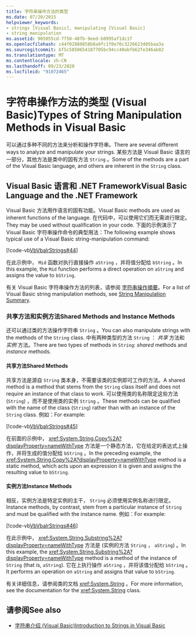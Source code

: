 ```yaml
---
title: 字符串操作方法的类型
ms.date: 07/20/2015
helpviewer_keywords:
- strings [Visual Basic], manipulating [Visual Basic]
- string manipulation
ms.assetid: 905055cd-7f50-48fb-9eed-b0995af1dc1f
ms.openlocfilehash: c44f02880858b8a9fc1f0e70c3226623d05baa3a
ms.sourcegitcommit: bf5c5850654187705bc94cc40ebfb62fe346ab02
ms.translationtype: MT
ms.contentlocale: zh-CN
ms.lasthandoff: 09/23/2020
ms.locfileid: "91072465"
---
```

# <a name="types-of-string-manipulation-methods-in-visual-basic"></a><span data-ttu-id="dae5e-102">字符串操作方法的类型 (Visual Basic)</span><span class="sxs-lookup"><span data-stu-id="dae5e-102">Types of String Manipulation Methods in Visual Basic</span></span>

<span data-ttu-id="dae5e-103">可以通过多种不同的方法来分析和操作字符串。</span><span class="sxs-lookup"><span data-stu-id="dae5e-103">There are several different ways to analyze and manipulate your strings.</span></span> <span data-ttu-id="dae5e-104">某些方法是 Visual Basic 语言的一部分，其他方法是类中的固有方法 `String` 。</span><span class="sxs-lookup"><span data-stu-id="dae5e-104">Some of the methods are a part of the Visual Basic language, and others are inherent in the `String` class.</span></span>  
  
## <a name="visual-basic-language-and-the-net-framework"></a><span data-ttu-id="dae5e-105">Visual Basic 语言和 .NET Framework</span><span class="sxs-lookup"><span data-stu-id="dae5e-105">Visual Basic Language and the .NET Framework</span></span>  

 <span data-ttu-id="dae5e-106">Visual Basic 方法用作语言的固有功能。</span><span class="sxs-lookup"><span data-stu-id="dae5e-106">Visual Basic methods are used as inherent functions of the language.</span></span> <span data-ttu-id="dae5e-107">在代码中，可以使用它们而无需进行限定。</span><span class="sxs-lookup"><span data-stu-id="dae5e-107">They may be used without qualification in your code.</span></span> <span data-ttu-id="dae5e-108">下面的示例演示了 Visual Basic 字符串操作命令的典型用法：</span><span class="sxs-lookup"><span data-stu-id="dae5e-108">The following example shows typical use of a Visual Basic string-manipulation command:</span></span>  
  
 [!code-vb[VbVbalrStrings#44](~/samples/snippets/visualbasic/VS_Snippets_VBCSharp/VbVbalrStrings/VB/Class2.vb#44)]  
  
 <span data-ttu-id="dae5e-109">在此示例中， `Mid` 函数对执行直接操作 `aString` ，并将值分配给 `bString` 。</span><span class="sxs-lookup"><span data-stu-id="dae5e-109">In this example, the `Mid` function performs a direct operation on `aString` and assigns the value to `bString`.</span></span>  
  
 <span data-ttu-id="dae5e-110">有关 Visual Basic 字符串操作方法的列表，请参阅 [字符串操作摘要](../../../language-reference/keywords/string-manipulation-summary.md)。</span><span class="sxs-lookup"><span data-stu-id="dae5e-110">For a list of Visual Basic string manipulation methods, see [String Manipulation Summary](../../../language-reference/keywords/string-manipulation-summary.md).</span></span>  
  
### <a name="shared-methods-and-instance-methods"></a><span data-ttu-id="dae5e-111">共享方法和实例方法</span><span class="sxs-lookup"><span data-stu-id="dae5e-111">Shared Methods and Instance Methods</span></span>  

 <span data-ttu-id="dae5e-112">还可以通过类的方法操作字符串 `String` 。</span><span class="sxs-lookup"><span data-stu-id="dae5e-112">You can also manipulate strings with the methods of the `String` class.</span></span> <span data-ttu-id="dae5e-113">中有两种类型的方法 `String` ： *共享* 方法和 *实例* 方法。</span><span class="sxs-lookup"><span data-stu-id="dae5e-113">There are two types of methods in `String`: *shared* methods and *instance* methods.</span></span>  
  
#### <a name="shared-methods"></a><span data-ttu-id="dae5e-114">共享方法</span><span class="sxs-lookup"><span data-stu-id="dae5e-114">Shared Methods</span></span>  

 <span data-ttu-id="dae5e-115">共享方法是源自 `String` 类本身，不需要该类的实例即可工作的方法。</span><span class="sxs-lookup"><span data-stu-id="dae5e-115">A shared method is a method that stems from the `String` class itself and does not require an instance of that class to work.</span></span> <span data-ttu-id="dae5e-116">可以使用类的名称限定这些方法 (`String`) ，而不是使用类的实例 `String` 。</span><span class="sxs-lookup"><span data-stu-id="dae5e-116">These methods can be qualified with the name of the class (`String`) rather than with an instance of the `String` class.</span></span> <span data-ttu-id="dae5e-117">例如：</span><span class="sxs-lookup"><span data-stu-id="dae5e-117">For example:</span></span>  
  
 [!code-vb[VbVbalrStrings#45](~/samples/snippets/visualbasic/VS_Snippets_VBCSharp/VbVbalrStrings/VB/Class2.vb#45)]  
  
 <span data-ttu-id="dae5e-118">在前面的示例中， <xref:System.String.Copy%2A?displayProperty=nameWithType> 方法是一个静态方法，它在给定的表达式上操作，并将生成的值分配给 `bString` 。</span><span class="sxs-lookup"><span data-stu-id="dae5e-118">In the preceding example, the <xref:System.String.Copy%2A?displayProperty=nameWithType> method is a static method, which acts upon an expression it is given and assigns the resulting value to `bString`.</span></span>  
  
#### <a name="instance-methods"></a><span data-ttu-id="dae5e-119">实例方法</span><span class="sxs-lookup"><span data-stu-id="dae5e-119">Instance Methods</span></span>  

 <span data-ttu-id="dae5e-120">相反，实例方法是特定实例的主干， `String` 必须使用实例名称进行限定。</span><span class="sxs-lookup"><span data-stu-id="dae5e-120">Instance methods, by contrast, stem from a particular instance of `String` and must be qualified with the instance name.</span></span> <span data-ttu-id="dae5e-121">例如：</span><span class="sxs-lookup"><span data-stu-id="dae5e-121">For example:</span></span>  
  
 [!code-vb[VbVbalrStrings#46](~/samples/snippets/visualbasic/VS_Snippets_VBCSharp/VbVbalrStrings/VB/Class2.vb#46)]  
  
 <span data-ttu-id="dae5e-122">在此示例中， <xref:System.String.Substring%2A?displayProperty=nameWithType> 方法是 (实例的方法 `String` ， `aString`) 。</span><span class="sxs-lookup"><span data-stu-id="dae5e-122">In this example, the <xref:System.String.Substring%2A?displayProperty=nameWithType> method is a method of the instance of `String` (that is, `aString`).</span></span> <span data-ttu-id="dae5e-123">它在上执行操作 `aString` ，并将该值分配给 `bString` 。</span><span class="sxs-lookup"><span data-stu-id="dae5e-123">It performs an operation on `aString` and assigns that value to `bString`.</span></span>  
  
 <span data-ttu-id="dae5e-124">有关详细信息，请参阅类的文档 <xref:System.String> 。</span><span class="sxs-lookup"><span data-stu-id="dae5e-124">For more information, see the documentation for the <xref:System.String> class.</span></span>  
  
## <a name="see-also"></a><span data-ttu-id="dae5e-125">请参阅</span><span class="sxs-lookup"><span data-stu-id="dae5e-125">See also</span></span>

- [<span data-ttu-id="dae5e-126">字符串介绍 (Visual Basic)</span><span class="sxs-lookup"><span data-stu-id="dae5e-126">Introduction to Strings in Visual Basic</span></span>](introduction-to-strings.md)
